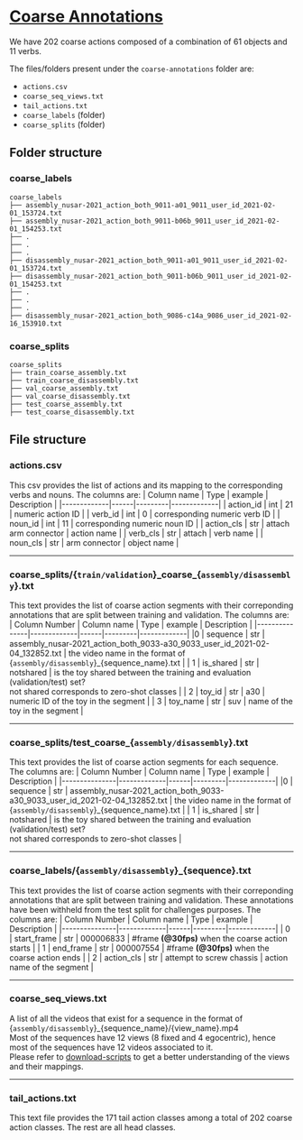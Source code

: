 # [Coarse Annotations](https://drive.google.com/drive/folders/1sS3JNB6efBF9Payci9kpZVE4c0nybbb5?usp=sharing)

We have 202 coarse actions composed of a combination of 61 objects and 11 verbs.

The files/folders present under the `coarse-annotations` folder are:
- `actions.csv`
- `coarse_seq_views.txt`
- `tail_actions.txt`
- `coarse_labels` (folder)
- `coarse_splits` (folder)

## Folder structure
### coarse_labels
```
coarse_labels
├── assembly_nusar-2021_action_both_9011-a01_9011_user_id_2021-02-01_153724.txt
├── assembly_nusar-2021_action_both_9011-b06b_9011_user_id_2021-02-01_154253.txt
├── .
├── .
├── .
├── disassembly_nusar-2021_action_both_9011-a01_9011_user_id_2021-02-01_153724.txt
├── disassembly_nusar-2021_action_both_9011-b06b_9011_user_id_2021-02-01_154253.txt
├── .
├── .
├── .
├── disassembly_nusar-2021_action_both_9086-c14a_9086_user_id_2021-02-16_153910.txt
```

### coarse_splits
```
coarse_splits
├── train_coarse_assembly.txt
├── train_coarse_disassembly.txt
├── val_coarse_assembly.txt
├── val_coarse_disassembly.txt
├── test_coarse_assembly.txt
├── test_coarse_disassembly.txt
```

## File structure

### actions.csv
This csv provides the list of actions and its mapping to the corresponding verbs and nouns. The columns are:
| Column name | Type | example | Description | 
|-------------|------|---------|-------------|
| action_id | int | 21 | numeric action ID |
| verb_id | int | 0 | corresponding numeric verb ID |
| noun_id | int | 11 | corresponding numeric noun ID |
| action_cls | str | attach arm connector | action name |
| verb_cls | str | attach | verb name |
| noun_cls | str | arm connector | object name |

- - -

### coarse_splits/{`train/validation`}\_coarse\_{`assembly/disassembly`}.txt
This text provides the list of coarse action segments with their correponding annotations that are split between training and validation. The columns are:
| Column Number | Column name | Type | example | Description | 
|---------------|-------------|------|---------|-------------|
|0 | sequence | str | assembly_nusar-2021_action_both_9033-a30_9033_user_id_2021-02-04_132852.txt | the video name in the format of {`assembly/disassembly`}_{sequence_name}.txt |
| 1 | is_shared | str | notshared | is the toy shared between the training and evaluation (validation/test) set? <br> not shared corresponds to zero-shot classes |
| 2 | toy_id | str | a30 | numeric ID of the toy in the segment |
| 3 | toy_name | str | suv | name of the toy in the segment |
- - -

### coarse_splits/test\_coarse\_{`assembly/disassembly`}.txt
This text provides the list of coarse action segments for each sequence. The columns are:
| Column Number | Column name | Type | example | Description | 
|---------------|-------------|------|---------|-------------|
|0 | sequence | str | assembly_nusar-2021_action_both_9033-a30_9033_user_id_2021-02-04_132852.txt | the video name in the format of {`assembly/disassembly`}_{sequence_name}.txt |
| 1 | is_shared | str | notshared | is the toy shared between the training and evaluation (validation/test) set? <br> not shared corresponds to zero-shot classes |

- - -
### coarse_labels/{`assembly/disassembly`}_{sequence}.txt
This text provides the list of coarse action segments with their correponding annotations that are split between training and validation. These annotations have been withheld from the test split for challenges purposes. The columns are:
| Column Number | Column name | Type | example | Description | 
|---------------|-------------|------|---------|-------------|
| 0 | start_frame | str | 000006833 | #frame **(@30fps)** when the coarse action starts |
| 1 | end_frame | str | 000007554 | #frame **(@30fps)** when the coarse action ends |
| 2 | action_cls | str | attempt to screw chassis | action name of the segment |
- - -

### coarse_seq_views.txt
A list of all the videos that exist for a sequence in the format of {`assembly/disassembly`}_{sequence_name}/{view_name}.mp4 <br> Most of the sequences have 12 views (8 fixed and 4 egocentric), hence most of the sequences have 12 videos associated to it. <br> Please refer to [download-scripts](https://github.com/assembly-101/assembly101-download-scripts) to get a better understanding of the views and their mappings. 
- - -

### tail_actions.txt
This text file provides the 171 tail action classes among a total of 202 coarse action classes. The rest are all head classes.
